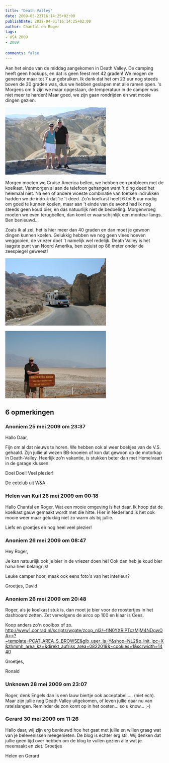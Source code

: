 ```yaml
---
title: "Death Valley"
date: 2009-05-23T16:14:25+02:00
publishDate: 2022-04-01T16:14:25+02:00
author: Chantal en Roger
tags:
- USA 2009
- 2009

comments: false
---
```


Aan het einde van de middag aangekomen in Death Valley. De camping heeft geen hookups, en dat is geen feest met 42 graden! We mogen de generator maar tot 7 uur gebruiken. Ik denk dat het om 23 uur nog steeds boven de 30 graden was, dus we hebben geslapen met alle ramen open. 's Morgens om 5 zijn we maar opgestaan, de temperatuur in de camper was niet meer te harden! Maar goed, we zijn gaan rondrijden en wat mooie dingen gezien.

![Zabriskie Point](./images/20090523_IMG_7013.JPG)
<!-- {{< imgproc "images/20090523_IMG_7013.JPG" Resize "1024x r0">}} -->

Morgen moeten we Cruise America bellen, we hebben een probleem met de koelkast. Vanmorgen al aan de telefoon gehangen want 't ding deed het helemaal niet. Na een of andere woeste combinatie van toetsen indrukken hadden we de indruk dat 'ie 't deed. Zo'n koelkast heeft 6 tot 8 uur nodig om goed te kunnen koelen, maar aan 't einde van de avond had ik nog steeds geen koud bier, en das natuurlijk niet de bedoeling. Morgenvroeg moeten we even terugbellen, dan komt er waarschijnlijk een monteur langs. Ben benieuwd...

Zoals ik al zei, het is hier meer dan 40 graden en dan moet je gewoon dingen kunnen koelen. Gelukkig hebben we nog geen vlees hoeven weggooien, de vriezer doet 't namelijk wel redelijk.
Death Valley is het laagste punt van Noord Amerika, ben zojuist op 86 meter onder de zeespiegel geweest!

![Death Valley](./images/20090523_IMG_7065.jpg)

![Badwater Basin](./images/20090523_IMG_7036.JPG)

## 6 opmerkingen

### Anoniem 25 mei 2009 om 23:37

Hallo Daar,

Fijn om al dat nieuws te horen. We hebben ook al weer boekjes van de V.S. gehaald.
Zijn jullie al wezen BB-knoeien of kon dat gewoon op de motorkap in Death-Valley. Heerlijk zo'n vakantie, is stukken beter dan met Hemelvaart in de garage klussen.

Doei Doei!
Veel plezier!

De eetclub uit W&A

### Helen van Kuil 26 mei 2009 om 00:18

Hallo Chantal en Roger,
Wat een mooie omgeving is het daar.
Ik hoop dat de koelkast gauw gemaakt wordt met die hitte.
Hier in Nederland is het ook mooie weer maar gelukkig niet zo warm als bij jullie.

Liefs en groetjes en nog heel veel plezier!

### Anoniem 26 mei 2009 om 08:47

Hey Roger,

Je kan natuurlijk ook je bier in de vriezer doen hè! Ook dan heb je koud bier haha heel belangrijk!

Leuke camper hoor, maak ook eens foto's van het interieur?

Groetjes,
David

### Anoniem 26 mei 2009 om 20:48

Roger, als je koelkast stuk is, dan moet je bier voor de roostertjes in het dashboard zetten. Zet vervolgens de airco op 100 en klaar is Cees.

Koop anders zo'n coolbox of zo.
http://www1.conrad.nl/scripts/wgate/zcop_nl3/~flN0YXRlPTczMjM4NDgwOA==?~template=PCAT_AREA_S_BROWSE&glb_user_js=Y&shop=NL2&p_init_ipc=X&zhmmh_area_kz=&direkt_aufriss_area=0822018&~cookies=1&scrwidth=1440

Groetjes,

Ronald

### Unknown 28 mei 2009 om 23:07

Roger, denk Engels dan is een lauw biertje ook acceptabel..... (niet ech). Maar zijn jullie nog Death Valley uitgekomen, of leven jullie daar nu van ratelslangen. Reminder de zon komt op in het oosten... so u know... ;-)

### Gerard 30 mei 2009 om 11:26

Hallo daar, wij zijn erg benieuwd hoe het gaat met jullie en willen graag wat van je belevenissen meegenieten. De blog is echter erg stil. Wij denken dat jullie geen tijd over hebben om de blog te vullen gezien alle wat je meemaakt en ziet.
Groetjes

Helen en Gerard
